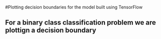 #Plotting decision boundaries for the model built using TensorFlow

## For a binary class classification problem we are plottign a decision boundary
